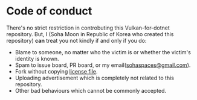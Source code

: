 Code of conduct
===============
There's no strict restriction in controbuting this Vulkan-for-dotnet repository.
But, I (Soha Moon in Republic of Korea who created this repository) **can** treat you not kindly if and only if you do:
- Blame to someone, no matter who the victim is or whether the victim's identity is known.
- Spam to issue board, PR board, or my email(sohaspaces@gmail.com).
- Fork without copying [license file](./LICENSE.txt).
- Uploading advertisement which is completely not related to this repository.
- Other bad behaviours which cannot be commonly accepted.
